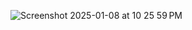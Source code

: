 


![Screenshot 2025-01-08 at 10 25 59 PM](https://github.com/user-attachments/assets/34009e67-da1a-4cb8-bde2-143b12031dd2)
